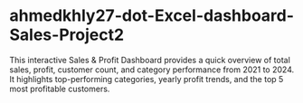 # ahmedkhly27-dot-Excel-dashboard-Sales-Project2
This interactive Sales &amp; Profit Dashboard provides a quick overview of total sales, profit, customer count, and category performance from 2021 to 2024. It highlights top-performing categories, yearly profit trends, and the top 5 most profitable customers.
